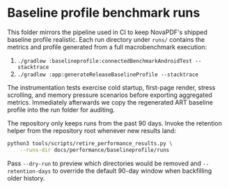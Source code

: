 # Baseline profile benchmark runs

This folder mirrors the pipeline used in CI to keep NovaPDF's shipped baseline
profile realistic. Each run directory under `runs/` contains the metrics and
profile generated from a full macrobenchmark execution:

1. `./gradlew :baselineprofile:connectedBenchmarkAndroidTest --stacktrace`
2. `./gradlew :app:generateReleaseBaselineProfile --stacktrace`

The instrumentation tests exercise cold startup, first-page render, stress
scrolling, and memory pressure scenarios before exporting aggregated metrics.
Immediately afterwards we copy the regenerated ART baseline profile into the run
folder for auditing.

The repository only keeps runs from the past 90 days. Invoke the retention helper
from the repository root whenever new results land:

```bash
python3 tools/scripts/retire_performance_results.py \
    --runs-dir docs/performance/baselineprofile/runs
```

Pass `--dry-run` to preview which directories would be removed and
`--retention-days` to override the default 90-day window when backfilling older
history.
